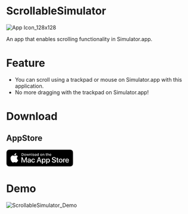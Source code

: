 # ScrollableSimulator
![App Icon_128x128](https://github.com/nhiroyasu/ScrollableSimulator/assets/40600280/b2b5f075-0ae3-438c-89ed-8d8c1caf0dc1)

An app that enables scrolling functionality in Simulator.app.

# Feature
- You can scroll using a trackpad or mouse on Simulator.app with this application.
- No more dragging with the trackpad on Simulator.app!

# Download
## AppStore
<a href="https://apps.apple.com/us/app/scrollable-simulator/id6477324010" alt="app store">
<img src="./GitHubAssets/mac_app_store_badge.svg" width=180 />
</a>

# Demo
![ScrollableSimulator_Demo](https://github.com/nhiroyasu/ScrollableSimulator/assets/40600280/12fe0522-29c5-4096-a4bb-5d73b1022b76)
